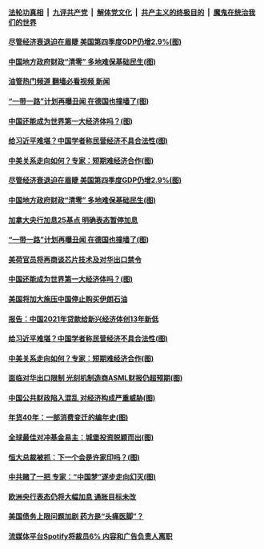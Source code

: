 ####  [法轮功真相](../../../../basic/blob/master/README.md?t=01270413) &nbsp;|&nbsp; [九评共产党](../../../../9ping.md/blob/master/README.md?t=01270413) &nbsp;|&nbsp; [解体党文化](../../../../jtdwh.md/blob/master/README.md?t=01270413)  &nbsp;|&nbsp; [共产主义的终极目的](../../../../gczydzjmd.md/blob/master/README.md?t=01270413) &nbsp;|&nbsp; [魔鬼在统治我们的世界](../../../../mgztzwmdsj.md/blob/master/README.md?t=01270413) 

#### [尽管经济衰退迫在眉睫 美国第四季度GDP仍增2.9%(图)](../pages/p5/1027469.md?t=01270413) 

#### [中国地方政府财政“清零” 多地难保基础民生(图)](../pages/p5/1027463.md?t=01270413) 

#### [油管热门频道 翻墙必看视频 新闻](http://129.146.143.75:81/youtube.html?01270413)

#### [“一带一路”计划再曝丑闻 在德国也撞墙了(图)](../pages/p5/1027454.md?t=01270413) 

#### [中国还能成为世界第一大经济体吗？(图)](../pages/p5/1027452.md?t=01270413) 

#### [给习近平难堪？中国学者称民营经济不具合法性(图)](../pages/p5/1027432.md?t=01270413) 

#### [中美关系走向如何？专家：短期难经济合作(图)](../pages/p5/1027393.md?t=01270413) 

#### [尽管经济衰退迫在眉睫 美国第四季度GDP仍增2.9%(图)](../pages/p5/1027469.md?t=01270413) 

#### [中国地方政府财政“清零” 多地难保基础民生(图)](../pages/p5/1027463.md?t=01270413) 

#### [加拿大央行加息25基点 明确表态暂停加息](../pages/p5/1027457.md?t=01270413) 

#### [“一带一路”计划再曝丑闻 在德国也撞墙了(图)](../pages/p5/1027454.md?t=01270413) 

#### [美荷官员将再商谈芯片技术及对华出口禁令](../pages/p5/1027453.md?t=01270413) 

#### [中国还能成为世界第一大经济体吗？(图)](../pages/p5/1027452.md?t=01270413) 

#### [美国将加大施压中国停止购买伊朗石油](../pages/p5/1027451.md?t=01270413) 

#### [报告：中国2021年贷款给新兴经济体创13年新低](../pages/p5/1027449.md?t=01270413) 

#### [给习近平难堪？中国学者称民营经济不具合法性(图)](../pages/p5/1027432.md?t=01270413) 

#### [中美关系走向如何？专家：短期难经济合作(图)](../pages/p5/1027393.md?t=01270413) 

#### [面临对华出口限制 光刻机制造商ASML财报仍超预期(图)](../pages/p5/1027375.md?t=01270413) 

#### [中国公共财政陷入混乱 对经济构成严重威胁(图)](../pages/p5/1027386.md?t=01270413) 

#### [年货40年：一部消费变迁的编年史(图)](../pages/p5/1027347.md?t=01270413) 

#### [全球最佳对冲基金易主：城堡投资脱颖而出(图)](../pages/p5/1027343.md?t=01270413) 

#### [恒大总裁被抓：下一个会是许家印吗？(图)](../pages/p5/1027340.md?t=01270413) 


#### [中共赌了一把 专家：“中国梦”逐步走向幻灭(图)](../pages/p5/1027317.md?t=01270413) 

#### [欧洲央行表态仍将大幅加息 通胀目标未改](../pages/p5/1027314.md?t=01270413) 

#### [美国债务上限问题加剧 药方是“头痛医脚”？](../pages/p5/1027313.md?t=01270413) 

#### [流媒体平台Spotify将裁员6% 内容和广告负责人离职](../pages/p5/1027312.md?t=01270413) 

<img src='http://gfw-breaker.win/goodnews/indexes/p5.md' width='0px' height='0px'/>
